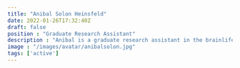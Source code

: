 ```yaml
---
title: "Anibal Solon Heinsfeld"
date: 2022-01-26T17:32:40Z
draft: false
position : "Graduate Research Assistant"
description : "Anibal is a graduate research assistant in the brainlife.io project. His focus is Machine Learning methods applied in Neuroscience, developing methods that account for reproducibility and reliability. Besides his academic career, Anibal contributed to several open-source projects (such as [C-PAC](https://fcp-indi.github.io/), [OpenNeuro](https://openneuro.org/), and [BrainBox](https://brainbox.pasteur.fr/)) and loves computer infrastructure and programming. He joined the University of Texas at Austin in 2019 and joined the brainlife.io team in 2021."
image : "/images/avatar/anibalsolon.jpg"
tags: ['active']
---
```


